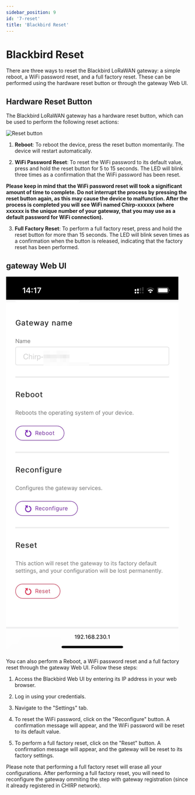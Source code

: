 ```yaml
---
sidebar_position: 9
id: '7-reset'
title: 'Blackbird Reset'
---
```


# Blackbird Reset

There are three ways to reset the Blackbird LoRaWAN gateway: a simple reboot, a WiFi password reset, and a full factory reset. These can be performed using the hardware reset button or through the gateway Web UI.

## Hardware Reset Button

The Blackbird LoRaWAN gateway has a hardware reset button, which can be used to perform the following reset actions:

![Reset button](Reset%20Button.jpg)

1. **Reboot**: To reboot the device, press the reset button momentarily. The device will restart automatically.

2. **WiFi Password Reset**: To reset the WiFi password to its default value, press and hold the reset button for 5 to 15 seconds. The LED will blink three times as a confirmation that the WiFi password has been reset.

__Please keep in mind that the WiFi password reset will took a significant amount of time to complete. Do not interrupt the process by pressing the reset button again, as this may cause the device to malfunction. After the process is completed you will see WiFi named Chirp-xxxxxx (where xxxxxx is the unique number of your gateway, that you may use as a default password for WiFi connection).__

3. **Full Factory Reset**: To perform a full factory reset, press and hold the reset button for more than 15 seconds. The LED will blink seven times as a confirmation when the button is released, indicating that the factory reset has been performed.

## gateway Web UI

![Web UI Reset](Reset%20WebUI.JPG)

You can also perform a Reboot, a WiFi password reset and a full factory reset through the gateway Web UI. Follow these steps:

1. Access the Blackbird Web UI by entering its IP address in your web browser.

2. Log in using your credentials.

3. Navigate to the "Settings" tab.

4. To reset the WiFi password, click on the "Reconfigure" button. A confirmation message will appear, and the WiFi password will be reset to its default value.

5. To perform a full factory reset, click on the "Reset" button. A confirmation message will appear, and the gateway will be reset to its factory settings.

Please note that performing a full factory reset will erase all your configurations. After performing a full factory reset, you will need to reconfigure the gateway ommiting the step with gateway registration (since it already registered in CHIRP network).
